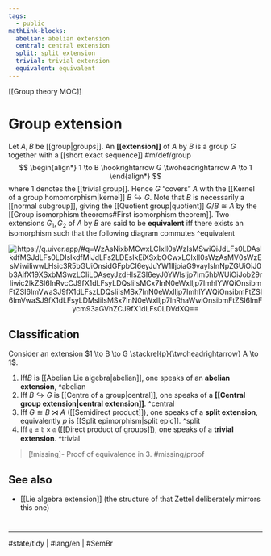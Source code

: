 ```yaml
---
tags:
  - public
mathLink-blocks:
  abelian: abelian extension
  central: central extension
  split: split extension
  trivial: trivial extension
  equivalent: equivalent
---
```

[[Group theory MOC]]
# Group extension

Let $A, B$ be [[group|groups]]. An **[[extension]]** of $A$ by $B$ is a group $G$ together with a [[short exact sequence]] #m/def/group 
$$
\begin{align*}
1 \to B \hookrightarrow G \twoheadrightarrow A \to 1
\end{align*}
$$
where $1$ denotes the [[trivial group]].
Hence $G$ “covers” $A$ with the [[Kernel of a group homomorphism|kernel]] $B \hookrightarrow G$.
Note that $B$ is necessarily a [[normal subgroup]], giving the [[Quotient group|quotient]] $G / B \cong A$ by the [[Group isomorphism theorems#First isomorphism theorem]].
Two extensions $G_{1},G_{2}$ of $A$ by $B$ are said to be **equivalent** iff there exists an isomorphism such that the following diagram commutes ^equivalent

<p align="center"><img align="center" src="https://i.upmath.me/svg/%0A%5Cusetikzlibrary%7Bcalc%7D%0A%5Cusetikzlibrary%7Bdecorations.pathmorphing%7D%0A%5Ctikzset%7Bcurve%2F.style%3D%7Bsettings%3D%7B%231%7D%2Cto%20path%3D%7B(%5Ctikztostart)%0A%20%20%20%20..%20controls%20(%24(%5Ctikztostart)!%5Cpv%7Bpos%7D!(%5Ctikztotarget)!%5Cpv%7Bheight%7D!270%3A(%5Ctikztotarget)%24)%0A%20%20%20%20and%20(%24(%5Ctikztostart)!1-%5Cpv%7Bpos%7D!(%5Ctikztotarget)!%5Cpv%7Bheight%7D!270%3A(%5Ctikztotarget)%24)%0A%20%20%20%20..%20(%5Ctikztotarget)%5Ctikztonodes%7D%7D%2C%0A%20%20%20%20settings%2F.code%3D%7B%5Ctikzset%7Bquiver%2F.cd%2C%231%7D%0A%20%20%20%20%20%20%20%20%5Cdef%5Cpv%23%231%7B%5Cpgfkeysvalueof%7B%2Ftikz%2Fquiver%2F%23%231%7D%7D%7D%2C%0A%20%20%20%20quiver%2F.cd%2Cpos%2F.initial%3D0.35%2Cheight%2F.initial%3D0%7D%0A%25%20TikZ%20arrowhead%2Ftail%20styles.%0A%5Ctikzset%7Btail%20reversed%2F.code%3D%7B%5Cpgfsetarrowsstart%7Btikzcd%20to%7D%7D%7D%0A%5Ctikzset%7B2tail%2F.code%3D%7B%5Cpgfsetarrowsstart%7BImplies%5Breversed%5D%7D%7D%7D%0A%5Ctikzset%7B2tail%20reversed%2F.code%3D%7B%5Cpgfsetarrowsstart%7BImplies%7D%7D%7D%0A%25%20TikZ%20arrow%20styles.%0A%5Ctikzset%7Bno%20body%2F.style%3D%7B%2Ftikz%2Fdash%20pattern%3Don%200%20off%201mm%7D%7D%0A%25%20https%3A%2F%2Fq.uiver.app%2F%23q%3DWzAsNixbMCwxLCIxIl0sWzIsMSwiQiJdLFs0LDAsIkdfMSJdLFs0LDIsIkdfMiJdLFs2LDEsIkEiXSxbOCwxLCIxIl0sWzAsMV0sWzEsMiwiIiwwLHsic3R5bGUiOnsidGFpbCI6eyJuYW1lIjoiaG9vayIsInNpZGUiOiJ0b3AifX19XSxbMSwzLCIiLDAseyJzdHlsZSI6eyJ0YWlsIjp7Im5hbWUiOiJob29rIiwic2lkZSI6InRvcCJ9fX1dLFsyLDQsIiIsMCx7InN0eWxlIjp7ImhlYWQiOnsibmFtZSI6ImVwaSJ9fX1dLFszLDQsIiIsMSx7InN0eWxlIjp7ImhlYWQiOnsibmFtZSI6ImVwaSJ9fX1dLFsyLDMsIiIsMSx7InN0eWxlIjp7InRhaWwiOnsibmFtZSI6ImFycm93aGVhZCJ9fX1dLFs0LDVdXQ%3D%3D%0A%5C%5B%5Cbegin%7Btikzcd%7D%0A%09%26%26%26%26%20%7BG_1%7D%20%5C%5C%0A%091%20%26%26%20B%20%26%26%26%26%20A%20%26%26%201%20%5C%5C%0A%09%26%26%26%26%20%7BG_2%7D%0A%09%5Carrow%5Btwo%20heads%2C%20from%3D1-5%2C%20to%3D2-7%5D%0A%09%5Carrow%5Btail%20reversed%2C%20from%3D1-5%2C%20to%3D3-5%5D%0A%09%5Carrow%5Bfrom%3D2-1%2C%20to%3D2-3%5D%0A%09%5Carrow%5Bhook%2C%20from%3D2-3%2C%20to%3D1-5%5D%0A%09%5Carrow%5Bhook%2C%20from%3D2-3%2C%20to%3D3-5%5D%0A%09%5Carrow%5Bfrom%3D2-7%2C%20to%3D2-9%5D%0A%09%5Carrow%5Btwo%20heads%2C%20from%3D3-5%2C%20to%3D2-7%5D%0A%5Cend%7Btikzcd%7D%5C%5D%0A#invert" alt="https://q.uiver.app/#q=WzAsNixbMCwxLCIxIl0sWzIsMSwiQiJdLFs0LDAsIkdfMSJdLFs0LDIsIkdfMiJdLFs2LDEsIkEiXSxbOCwxLCIxIl0sWzAsMV0sWzEsMiwiIiwwLHsic3R5bGUiOnsidGFpbCI6eyJuYW1lIjoiaG9vayIsInNpZGUiOiJ0b3AifX19XSxbMSwzLCIiLDAseyJzdHlsZSI6eyJ0YWlsIjp7Im5hbWUiOiJob29rIiwic2lkZSI6InRvcCJ9fX1dLFsyLDQsIiIsMCx7InN0eWxlIjp7ImhlYWQiOnsibmFtZSI6ImVwaSJ9fX1dLFszLDQsIiIsMSx7InN0eWxlIjp7ImhlYWQiOnsibmFtZSI6ImVwaSJ9fX1dLFsyLDMsIiIsMSx7InN0eWxlIjp7InRhaWwiOnsibmFtZSI6ImFycm93aGVhZCJ9fX1dLFs0LDVdXQ==" /></p>




## Classification

Consider an extension $1 \to B \to G \stackrel{p}{\twoheadrightarrow} A \to 1$.

1. Iff$B$ is [[Abelian Lie algebra|abelian]], one speaks of an **abelian extension**, ^abelian
2. Iff $B \hookrightarrow G$ is [[Centre of a group|central]], one speaks of a **[[Central group extension|central extension]]**. ^central
3. Iff $G \cong B \rtimes A$ ([[Semidirect product]]), one speaks of a **split extension**, equivalently $p$ is [[Split epimorphism|split epic]]. ^split
4. Iff $\mathfrak{g} \cong \mathfrak{b} \times \mathfrak{a}$ ([[Direct product of groups]]), one speaks of a **trivial extension**. ^trivial

> [!missing]- Proof of equivalence in 3.
> #missing/proof



## See also

- [[Lie algebra extension]] (the structure of that Zettel deliberately mirrors this one)

#
---
#state/tidy | #lang/en | #SemBr
